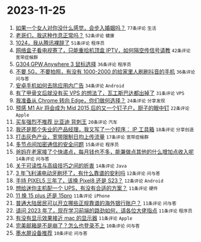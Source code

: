 # 2023-11-25

1. [如果一个女人对你没什么感觉，会步入婚姻吗？](https://www.v2ex.com/t/995067) `77条评论` `生活`
1. [老哥们，我这种作息正常吗？](https://www.v2ex.com/t/995027) `52条评论` `健康`
1. [1024，我从腾讯裸辞了](https://www.v2ex.com/t/995048) `51条评论` `程序员`
1. [网络盒子看电视寄了，只能重拾机顶盒 IPTV，如何隔空传信号请教](https://www.v2ex.com/t/995079) `42条评论` `宽带症候群`
1. [G304,GPW,Anywhere 3 鼠标选择](https://www.v2ex.com/t/995116) `36条评论` `程序员`
1. [不要 5G，不要拍照，有没有 1000-2000 的给家里人刷刷抖音的手机](https://www.v2ex.com/t/995030) `36条评论` `问与答`
1. [安卓手机如何去除应用内广告](https://www.v2ex.com/t/995035) `34条评论` `Android`
1. [有了甲骨文后就没有买 VPS 的想法了，瓦工斯巴达都出掉了](https://www.v2ex.com/t/995044) `31条评论` `VPS`
1. [我准备从 Chrome 转向 Edge，你们做何选择？](https://www.v2ex.com/t/995182) `24条评论` `分享发现`
1. [预感 M1 Air 将会成为 Mid 2015 后的又一个钉子户，厨子的眼中钉](https://www.v2ex.com/t/995147) `22条评论` `Apple`
1. [买车强烈不推荐 比亚迪 背刺王](https://www.v2ex.com/t/995123) `20条评论` `汽车`
1. [我还是那个失业的产品经理，我又写了一个程序： IP 工具箱](https://www.v2ex.com/t/995158) `18条评论` `分享创造`
1. [打击灰色产业，宽带限制日均上传流量](https://www.v2ex.com/t/995094) `17条评论` `宽带症候群`
1. [多节点间加密通信的安全问题](https://www.v2ex.com/t/995144) `15条评论` `程序员`
1. [爸妈在老家接了个快递点，每月钱也不多，能兼做点其他的什么增加点收入呢](https://www.v2ex.com/t/995170) `14条评论` `问与答`
1. [关于可读性与高级技巧之间的折衷](https://www.v2ex.com/t/995145) `14条评论` `Java`
1. [3 年飞利浦电动牙刷坏了，有什么靠谱的安利吗](https://www.v2ex.com/t/995167) `12条评论` `问与答`
1. [手持 PIXEL5 三年了，该换 Pixel8 还是 S23？](https://www.v2ex.com/t/995107) `12条评论` `Android`
1. [想给迷你主机配一个 UPS，有没有合适的方案？](https://www.v2ex.com/t/995119) `11条评论` `硬件`
1. [11 换 15 plus 还是 15pro](https://www.v2ex.com/t/995073) `11条评论` `iPhone`
1. [普通大陆居民可以开立哪些正规靠谱的海外银行账户？](https://www.v2ex.com/t/995060) `11条评论` `问与答`
1. [请问 2023 年了，现在学习前端的路劲如何，请各位大佬指点](https://www.v2ex.com/t/995047) `11条评论` `程序员`
1. [有没有显示效果接近 mac 的显示器](https://www.v2ex.com/t/995040) `11条评论` `Apple`
1. [完美邮箱是不是崩了？怎么也登录不上](https://www.v2ex.com/t/995136) `10条评论` `问与答`
1. [墨水屏设备推荐](https://www.v2ex.com/t/995089) `10条评论` `问与答`
